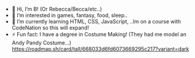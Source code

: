 - 👋 Hi, I’m B! (Or Rebecca/Becca/etc..)
- 👀 I’m interested in games, fantasy, food, sleep..
- 🌱 I’m currently learning HTML, CSS, JavaScript, ..Im on a course with CodeNation so this will expand!
- ⚡ Fun fact: I have a degree in Costume Making! (They had me model an Andy Pandy Costume...)
https://roadmap.sh/card/tall/668033d6fd6073669295c217?variant=dark
